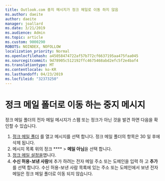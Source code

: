```yaml
---
title: Outlook.com 중지 메시지가 정크 메일로 이동 하지 않음
ms.author: daeite
author: daeite
manager: joallard
ms.date: 3/21/2019
ms.audience: Admin
ms.topic: article
ms.custom: 9000290
ROBOTS: NOINDEX, NOFOLLOW
localization_priority: Normal
ms.openlocfilehash: a45058474722af57b772cf6637195aa475faa045
ms.sourcegitcommit: 9d78905c512192ffc4675468abd2efc5f2e4baf4
ms.translationtype: MT
ms.contentlocale: ko-KR
ms.lasthandoff: 04/23/2019
ms.locfileid: "32373250"
---
```

# <a name="stop-messages-going-to-your-junk-email-folder"></a>정크 메일 폴더로 이동 하는 중지 메시지

정크 메일 폴더의 전자 메일 메시지가 스팸 또는 정크가 아닌 것을 발견 하면 다음을 확인할 수 있습니다.

1. [정크 메일 폴더](https://outlook.live.com/mail/junkemail) 를 열고 메시지를 선택 합니다. 정크 메일 폴더의 항목은 30 일 후에 삭제 됩니다.
1. 메시지 목록 위의 정크 **** > **메일 아님**을 선택 합니다.
1. [정크 메일 설정을](https://go.microsoft.com/fwlink/?linkid=2035804)엽니다.
1. **수신 허용-보낸 사람**에 추가 하려는 전자 메일 주소 또는 도메인을 입력 하 고 **추가**를 선택 합니다. 수신 허용-보낸 사람 목록에 있는 주소 또는 도메인에서 보낸 전자 메일은 정크 메일 폴더로 이동 되지 않습니다.